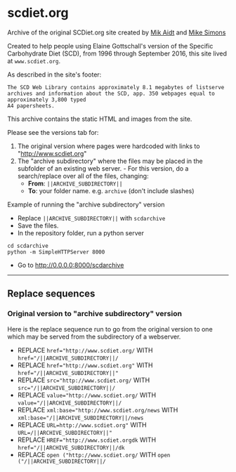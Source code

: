 # scdiet.org

Archive of the original SCDiet.org site created by [Mik Aidt](https://twitter.com/mikaidt) and [Mike Simons](http://www.glassbird.com/)

Created to help people using Elaine Gottschall's version of the Specific Carbohydrate Diet (SCD), from 1996 through September 2016, this site lived at ```www.scdiet.org```.

As described in the site's footer:

```
The SCD Web Library contains approximately 8.1 megabytes of listserve archives and information about the SCD, app. 350 webpages equal to approximately 3,800 typed
A4 papersheets.
```

This archive contains the static HTML and images from the site.

Please see the versions tab for:

  1. The original version where pages were hardcoded with links to "http://www.scdiet.org"
  1. The "archive subdirectory" where the files may be placed in the subfolder of an existing web server.
    - For this version, do a search/replace over all of the files, changing:
      - **From**: ```||ARCHIVE_SUBDIRECTORY||```
      - **To**: your folder name.  e.g. ```archive``` (don't include slashes)

Example of running the "archive subdirectory" version

  - Replace ```||ARCHIVE_SUBDIRECTORY||``` with ```scdarchive```
  - Save the files.
  - In the repository folder, run a python server
```
cd scdarchive
python -m SimpleHTTPServer 8000
```

- Go to http://0.0.0.0:8000/scdarchive


---

## Replace sequences

### Original version to "archive subdirectory" version

Here is the replace sequence run to go from the original version to one which may be served from the subdirectory of a webserver.

 - REPLACE ```href="http://www.scdiet.org/``` WITH ```href="/||ARCHIVE_SUBDIRECTORY||/```
 - REPLACE ```href="http://www.scdiet.org"``` WITH ```href="/||ARCHIVE_SUBDIRECTORY||"```
 - REPLACE ```src="http://www.scdiet.org/``` WITH ```src="/||ARCHIVE_SUBDIRECTORY||/```
 - REPLACE ```value="http://www.scdiet.org/``` WITH ```value="/||ARCHIVE_SUBDIRECTORY||/```
 - REPLACE ```xml:base="http://www.scdiet.org/news``` WITH ```xml:base="/||ARCHIVE_SUBDIRECTORY||/news```
 - REPLACE ```URL=http://www.scdiet.org"``` WITH ```URL=/||ARCHIVE_SUBDIRECTORY||"```
 - REPLACE ```HREF="http://www.scdiet.orgdk``` WITH ```href="/||ARCHIVE_SUBDIRECTORY||/dk```
 - REPLACE ```open ("http://www.scdiet.org/``` WITH ```open ("/||ARCHIVE_SUBDIRECTORY||/```

